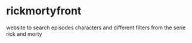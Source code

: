 # rickmortyfront
website to search episodes characters and different filters from the serie rick and morty
